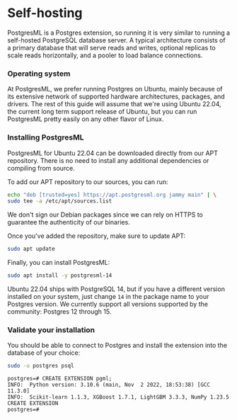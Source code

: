 # Self-hosting

PostgresML is a Postgres extension, so running it is very similar to running a self-hosted PostgreSQL database server. A typical architecture consists of a primary database that will serve reads and writes, optional replicas to scale reads horizontally, and a pooler to load balance connections.

### Operating system

At PostgresML, we prefer running Postgres on Ubuntu, mainly because of its extensive network of supported hardware architectures, packages, and drivers. The rest of this guide will assume that we're using Ubuntu 22.04, the current long term support release of Ubuntu, but you can run PostgresML pretty easily on any other flavor of Linux.

### Installing PostgresML

PostgresML for Ubuntu 22.04 can be downloaded directly from our APT repository. There is no need to install any additional dependencies or compiling from source.

To add our APT repository to our sources, you can run:

```bash
echo "deb [trusted=yes] https://apt.postgresml.org jammy main" | \
sudo tee -a /etc/apt/sources.list
```

We don't sign our Debian packages since we can rely on HTTPS to guarantee the authenticity of our binaries.

Once you've added the repository, make sure to update APT:

```bash
sudo apt update
```

Finally, you can install PostgresML:

```bash
sudo apt install -y postgresml-14
```

Ubuntu 22.04 ships with PostgreSQL 14, but if you have a different version installed on your system, just change `14` in the package name to your Postgres version. We currently support all  versions supported by the community: Postgres 12 through 15.

### Validate your installation

You should be able to connect to Postgres and install the extension into the database of your choice:

```bash
sudo -u postgres psql
```

```
postgres=# CREATE EXTENSION pgml;
INFO:  Python version: 3.10.6 (main, Nov  2 2022, 18:53:38) [GCC 11.3.0]
INFO:  Scikit-learn 1.1.3, XGBoost 1.7.1, LightGBM 3.3.3, NumPy 1.23.5
CREATE EXTENSION
postgres=#
```

